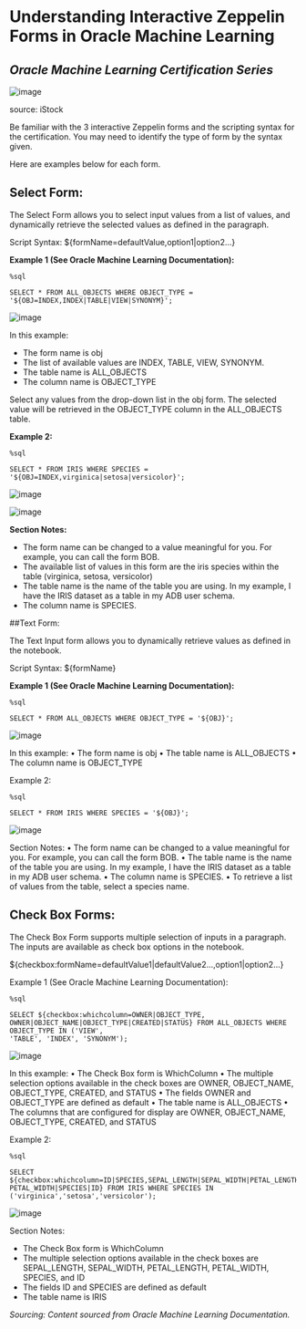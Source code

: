 # Understanding Interactive Zeppelin Forms in Oracle Machine Learning
## *Oracle Machine Learning Certification Series*

![image](https://github.com/nicktoscano/oml_cert_2021/blob/main/images/puzzle.jpg)

source: iStock

Be familiar with the 3 interactive Zeppelin forms and the scripting syntax for the certification.  You may need to identify the type of form by the syntax given.

Here are examples below for each form.

## Select Form:

The Select Form allows you to select input values from a list of values, and dynamically
retrieve the selected values as defined in the paragraph.

Script Syntax: ${formName=defaultValue,option1|option2...}

**Example 1 (See Oracle Machine Learning Documentation):** 
```
%sql

SELECT * FROM ALL_OBJECTS WHERE OBJECT_TYPE = '${OBJ=INDEX,INDEX|TABLE|VIEW|SYNONYM}';
```
![image](https://github.com/nicktoscano/oml_cert_2021/blob/main/images/select.png)

In this example:
*	The form name is obj
*	The list of available values are INDEX, TABLE, VIEW, SYNONYM.
*	The table name is ALL_OBJECTS
*	The column name is OBJECT_TYPE

Select any values from the drop-down list in the obj form. The selected value will
be retrieved in the OBJECT_TYPE column in the ALL_OBJECTS table.

**Example 2:**
```
%sql

SELECT * FROM IRIS WHERE SPECIES = '${OBJ=INDEX,virginica|setosa|versicolor}';
```

![image](https://github.com/nicktoscano/oml_cert_2021/blob/main/images/select_iris.png)

![image](https://github.com/nicktoscano/oml_cert_2021/blob/main/images/select_form_bob.png)

**Section Notes:** 
*	The form name can be changed to a value meaningful for you.  For example, you can call the form BOB.
* The available list of values in this form are the iris species within the table (virginica, setosa, versicolor)
*	The table name is the name of the table you are using.  In my example, I have the IRIS dataset as a table in my ADB user schema.
*	The column name is SPECIES.

##Text Form: 

The Text Input form allows you to dynamically retrieve values as defined in the
notebook.

Script Syntax: ${formName}

**Example 1 (See Oracle Machine Learning Documentation):**
```
%sql

SELECT * FROM ALL_OBJECTS WHERE OBJECT_TYPE = '${OBJ}';
```

![image](https://github.com/nicktoscano/oml_cert_2021/blob/main/images/text.png)

In this example:
•	The form name is obj
•	The table name is ALL_OBJECTS
•	The column name is OBJECT_TYPE

Example 2:
```
%sql

SELECT * FROM IRIS WHERE SPECIES = '${OBJ}';
```
![image](https://github.com/nicktoscano/oml_cert_2021/blob/main/images/text_iris.png)

Section Notes: 
•	The form name can be changed to a value meaningful for you.  For example, you can call the form BOB.
•	The table name is the name of the table you are using.  In my example, I have the IRIS dataset as a table in my ADB user schema.
•	The column name is SPECIES.
•	To retrieve a list of values from the table, select a species name.

## Check Box Forms:

The Check Box Form supports multiple selection of inputs in a paragraph. The inputs
are available as check box options in the notebook.

${checkbox:formName=defaultValue1|defaultValue2...,option1|option2...}

Example 1 (See Oracle Machine Learning Documentation): 
```
%sql

SELECT ${checkbox:whichcolumn=OWNER|OBJECT_TYPE, OWNER|OBJECT_NAME|OBJECT_TYPE|CREATED|STATUS} FROM ALL_OBJECTS WHERE OBJECT_TYPE IN ('VIEW',
'TABLE', 'INDEX', 'SYNONYM');
```

![image](https://github.com/nicktoscano/oml_cert_2021/blob/main/images/checkbox.png)

In this example:
•	The Check Box form is WhichColumn
•	The multiple selection options available in the check boxes are OWNER,
OBJECT_NAME, OBJECT_TYPE, CREATED, and STATUS
•	The fields OWNER and OBJECT_TYPE are defined as default
•	The table name is ALL_OBJECTS
•	The columns that are configured for display are OWNER, OBJECT_NAME,
OBJECT_TYPE, CREATED, and STATUS

Example 2:
```
%sql

SELECT ${checkbox:whichcolumn=ID|SPECIES,SEPAL_LENGTH|SEPAL_WIDTH|PETAL_LENGTH| PETAL_WIDTH|SPECIES|ID} FROM IRIS WHERE SPECIES IN ('virginica','setosa','versicolor');
```

![image](https://github.com/nicktoscano/oml_cert_2021/blob/main/images/checkbox_iris.png)

Section Notes: 
*	The Check Box form is WhichColumn
*	The multiple selection options available in the check boxes are SEPAL_LENGTH, SEPAL_WIDTH, PETAL_LENGTH, PETAL_WIDTH, SPECIES, and ID 
*	The fields ID and SPECIES are defined as default
*	The table name is IRIS


*Sourcing:*
*Content sourced from Oracle Machine Learning Documentation.*


